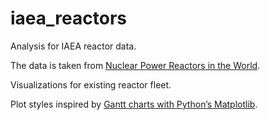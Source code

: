 # iaea_reactors
Analysis for IAEA reactor data.

The data is taken from [Nuclear Power Reactors in the World](https://www-pub.iaea.org/MTCD/Publications/PDF/RDS-2-41_web.pdf).

Visualizations for existing reactor fleet.

Plot styles inspired by [Gantt charts with Python’s Matplotlib](https://towardsdatascience.com/gantt-charts-with-pythons-matplotlib-395b7af72d72).
